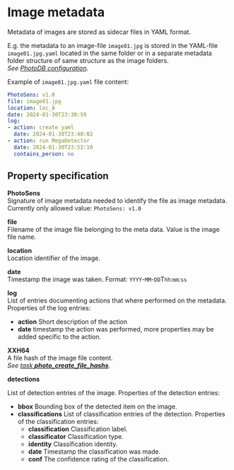 # Image metadata

Metadata of images are stored as sidecar files in YAML format.

E.g. the metadata to an image-file `image01.jpg` is stored in the YAML-file `image01.jpg.yaml` located in the same folder or in a separate metadata folder structure of same structure as the image folders.  
*See [PhotoDB configuration](config_photodb.md)*.

Example of `image01.jpg.yaml` file content:
```yaml
PhotoSens: v1.0
file: image01.jpg
location: loc_A
date: 2024-01-30T23:30:59
log:
- action: create yaml
  date: 2024-01-30T23:40:02
- action: run MegaDetector
  date: 2024-01-30T23:52:10
  contains_person: no
```

## Property specification

**PhotoSens**  
Signature of image metadata needed to identify the file as image metadata. Currently only allowed value: ```PhotoSens: v1.0```

**file**  
Filename of the image file belonging to the meta data. Value is the image file name.  

**location**  
Location identifier of the image.

**date**  
Timestamp the image was taken. Format: ```YYYY```-```MM```-```DD```T```hh```:```mm```:```ss```

**log**  
List of entries documenting actions that where performed on the metadata. Properties of the log entries: 
- **action** Short description of the action
- **date** timestamp the action was performed, more properties may be added specific to the action.

**XXH64**  
A file hash of the image file content.  
*See [task **photo_create_file_hashs**](photodb_tasks.md)*.

**detections**

List of detection entries of the image. Properties of the detection entries:

- **bbox** Bounding box of the detected item on the image.
- **classifications** List of classification entries of the detection. Properties of the classification entries:
  - **classification** Classification label. 
  - **classificator** Classification type. 
  - **identity** Classification identity.
  - **date** Timestamp the classification was made.
  - **conf** The confidence rating of the classification.
